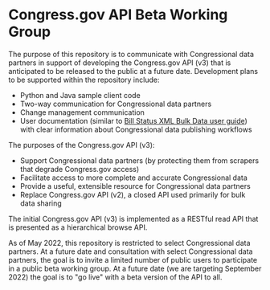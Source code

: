 # Congress.gov API Beta Working Group 

The purpose of this repository is to communicate with Congressional data partners in support of developing the Congress.gov API (v3) that is anticipated to be released to the public at a future date. Development plans to be supported within the repository include: 

- Python and Java sample client code
- Two-way communication for Congressional data partners
- Change management communication
- User documentation (similar to [Bill Status XML Bulk Data user guide](https://github.com/usgpo/bill-status/blob/master/BILLSTATUS-XML_User_User-Guide.md)) with clear information about Congressional data publishing workflows 

The purposes of the Congress.gov API (v3): 

- Support Congressional data partners (by protecting them from scrapers that degrade Congress.gov access) 
- Facilitate access to more complete and accurate Congressional data
- Provide a useful, extensible resource for Congressional data partners
- Replace Congress.gov API (v2), a closed API used primarily for bulk data sharing
  
The initial Congress.gov API (v3) is implemented as a RESTful read API that is presented as a hierarchical browse API.

As of May 2022, this repository is restricted to select Congressional data partners. At a future date and consultation with select Congressional data partners, the goal is to invite a limited number of public users to participate in a public beta working group. At a future date (we are targeting September 2022) the goal is to "go live" with a  beta version of the API to all.
